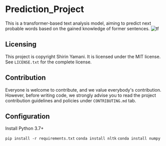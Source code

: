 # Prediction_Project
This is a transformer-based text analysis model, aiming to predict next probable words based on the gained knowledge of former sentences. 
![tf](https://user-images.githubusercontent.com/75791599/137516649-6e0793e9-d758-47aa-8690-daf943a3a533.png)

## Licensing
This project is copyright Shirin Yamani. It is licensed under the MIT license. See `LICENSE.txt` for the complete license.
## Contribution 
Everyone is welcome to contribute, and we value everybody's contribution. However, before writing code, we strongly advise you to read the project contribution guidelines and policies under `CONTRIBUTING.md` tab. 
## Configuration
Install Python 3.7+

`pip install -r requirements.txt`
`conda install nltk`
`conda install numpy`
